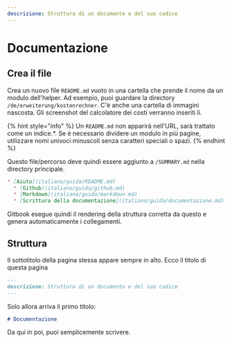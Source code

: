 ```yaml
---
descrizione: Struttura di un documento e del suo codice
---
```


# Documentazione

## Crea il file

Crea un nuovo file ``README.md`` vuoto in una cartella che prende il nome da un modulo dell'helper. Ad esempio, puoi guardare la directory ``/de/erweiterung/kostenrechner``.
C'è anche una cartella di immagini nascosta. Gli screenshot del calcolatore dei costi verranno inseriti lì.

{% hint style="info" %}
Un ``README.md`` non apparirà nell'URL, sarà trattato come un indice.*. Se è necessario dividere un modulo in più pagine, utilizzare nomi univoci minuscoli senza caratteri speciali o spazi.
{% endhint %}

Questo file/percorso deve quindi essere aggiunto a ``/SUMMARY.md`` nella directory principale.

```markdown
* [Aiuto](italiano/guida/README.md)
  * [Github](italiano/guida/github.md)
  * [Markdown](italiano/guida/markdown.md)
  * [Scrittura della documentazione](italiano/guida/documentazione.md)
```

Gitbook esegue quindi il rendering della struttura corretta da questo e genera automaticamente i collegamenti.

## Struttura

Il sottotitolo della pagina stessa appare sempre in alto. Ecco il titolo di questa pagina

```markdown
---
descrizione: Struttura di un documento e del suo codice
---
```

Solo allora arriva il primo titolo:
```markdown
# Documentazione
```

Da qui in poi, puoi semplicemente scrivere.
